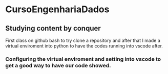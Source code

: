 # CursoEngenhariaDados

## Studying content by conquer

First class on github bash to try clone a repository and after that I made a virtual enviroment into python to have the codes running into vscode after.

### Configuring the virtual enviroment and setting into vscode to get a good way to have our code showed.